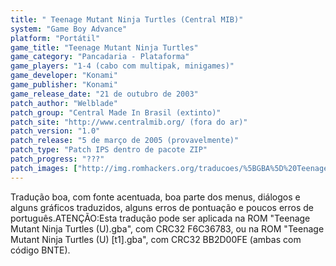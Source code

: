 ```yaml
---
title: " Teenage Mutant Ninja Turtles (Central MIB)"
system: "Game Boy Advance"
platform: "Portátil"
game_title: "Teenage Mutant Ninja Turtles"
game_category: "Pancadaria - Plataforma"
game_players: "1-4 (cabo com multipak, minigames)"
game_developer: "Konami"
game_publisher: "Konami"
game_release_date: "21 de outubro de 2003"
patch_author: "Welblade"
patch_group: "Central Made In Brasil (extinto)"
patch_site: "http://www.centralmib.org/ (fora do ar)"
patch_version: "1.0"
patch_release: "5 de março de 2005 (provavelmente)"
patch_type: "Patch IPS dentro de pacote ZIP"
patch_progress: "???"
patch_images: ["http://img.romhackers.org/traducoes/%5BGBA%5D%20Teenage%20Mutant%20Ninja%20Turtles%20-%20Central%20MIB%20-%201.png","http://img.romhackers.org/traducoes/%5BGBA%5D%20Teenage%20Mutant%20Ninja%20Turtles%20-%20Central%20MIB%20-%202.png","http://img.romhackers.org/traducoes/%5BGBA%5D%20Teenage%20Mutant%20Ninja%20Turtles%20-%20Central%20MIB%20-%203.png"]
---
```

Tradução boa, com fonte acentuada, boa parte dos menus, diálogos e alguns gráficos traduzidos, alguns erros de pontuação e poucos erros de português.ATENÇÃO:Esta tradução pode ser aplicada na ROM "Teenage Mutant Ninja Turtles (U).gba", com CRC32 F6C36783, ou na ROM "Teenage Mutant Ninja Turtles (U) [t1].gba", com CRC32 BB2D00FE (ambas com código BNTE).